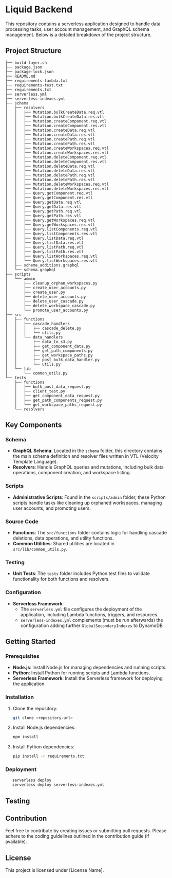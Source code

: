 # Liquid Backend

This repository contains a serverless application designed to handle data processing tasks, user account management, and GraphQL schema management. Below is a detailed breakdown of the project structure.

## Project Structure

```
├── build-layer.sh
├── package.json
├── package-lock.json
├── README.md
├── requirements-lambda.txt
├── requirements-test.txt
├── requirements.txt
├── serverless.yml
├── serverless-indexes.yml
├── schema
│   ├── resolvers
│   │   ├── Mutation.bulkCreateData.req.vtl
│   │   ├── Mutation.bulkCreateData.res.vtl
│   │   ├── Mutation.createComponent.req.vtl
│   │   ├── Mutation.createComponent.res.vtl
│   │   ├── Mutation.createData.req.vtl
│   │   ├── Mutation.createData.res.vtl
│   │   ├── Mutation.createPath.req.vtl
│   │   ├── Mutation.createPath.res.vtl
│   │   ├── Mutation.createWorkspaces.req.vtl
│   │   ├── Mutation.createWorkspaces.res.vtl
│   │   ├── Mutation.deleteComponent.req.vtl
│   │   ├── Mutation.deleteComponent.res.vtl
│   │   ├── Mutation.deleteData.req.vtl
│   │   ├── Mutation.deleteData.res.vtl
│   │   ├── Mutation.deletePath.req.vtl
│   │   ├── Mutation.deletePath.res.vtl
│   │   ├── Mutation.deleteWorkspaces.req.vtl
│   │   ├── Mutation.deleteWorkspaces.res.vtl
│   │   ├── Query.getComponent.req.vtl
│   │   ├── Query.getComponent.res.vtl
│   │   ├── Query.getData.req.vtl
│   │   ├── Query.getData.res.vtl
│   │   ├── Query.getPath.req.vtl
│   │   ├── Query.getPath.res.vtl
│   │   ├── Query.getWorkspaces.req.vtl
│   │   ├── Query.getWorkspaces.res.vtl
│   │   ├── Query.listComponents.req.vtl
│   │   ├── Query.listComponents.res.vtl
│   │   ├── Query.listData.req.vtl
│   │   ├── Query.listData.res.vtl
│   │   ├── Query.listPath.req.vtl
│   │   ├── Query.listPath.res.vtl
│   │   ├── Query.listWorkspaces.req.vtl
│   │   └── Query.listWorkspaces.res.vtl
│   ├── schema_additions.graphql
│   └── schema.graphql
├── scripts
│   └── admin
│       ├── cleanup_orphan_workspaces.py
│       ├── create_user_accounts.py
│       ├── create_user.py
│       ├── delete_user_accounts.py
│       ├── delete_user_cascade.py
│       ├── delete_workspace_cascade.py
│       └── promote_user_accounts.py
├── src
│   ├── functions
│   │   ├── cascade_handlers
│   │   │   ├── cascade_delete.py
│   │   │   └── utils.py
│   │   └── data_handlers
│   │       ├── data_to_s3.py
│   │       ├── get_component_data.py
│   │       ├── get_path_components.py
│   │       ├── get_workspace_paths.py
│   │       ├── post_bulk_data_handler.py
│   │       └── utils.py
│   └── lib
│       └── common_utils.py
└── tests
    ├── functions
    │   ├── bulk_post_data_request.py
    │   ├── client_test.py
    │   ├── get_component_data_request.py
    │   ├── get_path_components_request.py
    │   └── get_workspace_paths_request.py
    └── resolvers
```

## Key Components

### Schema
- **GraphQL Schema**: Located in the `schema` folder, this directory contains the main schema definition and resolver files written in VTL (Velocity Template Language).
- **Resolvers**: Handle GraphQL queries and mutations, including bulk data operations, component creation, and workspace listing.

### Scripts
- **Administrative Scripts**: Found in the `scripts/admin` folder, these Python scripts handle tasks like cleaning up orphaned workspaces, managing user accounts, and promoting users.

### Source Code
- **Functions**: The `src/functions` folder contains logic for handling cascade deletions, data operations, and utility functions.
- **Common Utilities**: Shared utilities are located in `src/lib/common_utils.py`.

### Testing
- **Unit Tests**: The `tests` folder includes Python test files to validate functionality for both functions and resolvers.

### Configuration
- **Serverless Framework**: 
  - The `serverless.yml` file configures the deployment of the application, including Lambda functions, triggers, and resources.
  - `serverless-indexes.yml` complements (must be run afterwards) the configuration adding further `GlobalSecondaryIndexes` to DynamoDB

## Getting Started

### Prerequisites
- **Node.js**: Install Node.js for managing dependencies and running scripts.
- **Python**: Install Python for running scripts and Lambda functions.
- **Serverless Framework**: Install the Serverless framework for deploying the application.

### Installation
1. Clone the repository:
   ```bash
   git clone <repository-url>
   ```
2. Install Node.js dependencies:
   ```bash
   npm install
   ```
3. Install Python dependencies:
   ```bash
   pip install -r requirements.txt
   ```

### Deployment

```bash
   serverless deploy
   serverless deploy serverless-indexes.yml
```

## Testing

## Contribution
Feel free to contribute by creating issues or submitting pull requests. Please adhere to the coding guidelines outlined in the contribution guide (if available).

## License
This project is licensed under [License Name].


